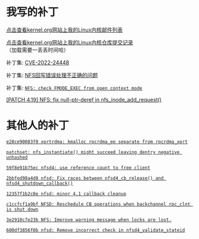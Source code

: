 # 我写的补丁

[点击查看kernel.org网站上我的Linux内核邮件列表](https://lore.kernel.org/all/?q=chenxiaosong)

[点击查看kernel.org网站上我的Linux内核仓库提交记录](https://git.kernel.org/pub/scm/linux/kernel/git/next/linux-next.git/log/?qt=grep&q=chenxiaosong)（加载需要一丢丢时间哈）

补丁集: [CVE-2022-24448](https://chenxiaosong.com/courses/nfs/patches/CVE-2022-24448.html)

补丁集: [NFS回写错误处理不正确的问题](https://chenxiaosong.com/courses/nfs/patches/nfs-handle-writeback-errors-incorrectly.html)

补丁集: [`NFS: check FMODE_EXEC from open context mode`](https://lore.kernel.org/all/20220923054015.2890271-1-chenxiaosong2@huawei.com/)

[[PATCH 4.19] NFS: fix null-ptr-deref in nfs_inode_add_request()](https://lore.kernel.org/all/20241209085410.601489-1-chenxiaosong@chenxiaosong.com/)

# 其他人的补丁

[`e28ce90083f0 xprtrdma: kmalloc rpcrdma_ep separate from rpcrdma_xprt`](https://chenxiaosong.com/courses/nfs/patches/xprtrdma-kmalloc-rpcrdma_ep-separate-from-rpcrdma_xp.html)

[`patchset: nfs_instantiate() might succeed leaving dentry negative unhashed`](https://chenxiaosong.com/courses/nfs/patches/patchset-nfs_instantiate-might-succeed-leaving-dentry-negative-unhashed.html)

[`59f8e91b75ec nfsd4: use reference count to free client`](https://chenxiaosong.com/courses/nfs/patches/nfsd4-use-reference-count-to-free-client.html)

[`2bbfed98a4d8 nfsd: Fix races between nfsd4_cb_release() and nfsd4_shutdown_callback()`](https://chenxiaosong.com/courses/nfs/patches/nfsd-Fix-races-between-nfsd4_cb_release-and-nfsd4_sh.html)

[`12357f1b2c8e nfsd: minor 4.1 callback cleanup`](https://chenxiaosong.com/courses/nfs/patches/nfsd-minor-4.1-callback-cleanup.html)

[`c1ccfcf1a9bf NFSD: Reschedule CB operations when backchannel rpc_clnt is shut down`](https://chenxiaosong.com/courses/nfs/patches/NFSD-Reschedule-CB-operations-when-backchannel-rpc_c.html)

[`3e2910c7e23b NFS: Improve warning message when locks are lost.`](https://chenxiaosong.com/courses/nfs/patches/NFS-Improve-warning-message-when-locks-are-lost.html)

[`600df3856f0b nfsd: Remove incorrect check in nfsd4_validate_stateid`](https://chenxiaosong.com/courses/nfs/patches/nfsd-Remove-incorrect-check-in-nfsd4_validate_statei.html)
